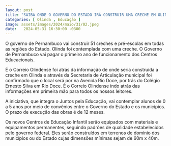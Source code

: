 ```yaml
---
layout: post
title: "SAIBA ONDE O GOVERNO DO ESTADO IRÁ CONSTRUIR UMA CRECHE EM OLINDA"
categories: [ Olinda , Educação ]
image: assets/images/2024/maio/31/02.jpeg
date:   2024-05-31 16:30:00 -0300
---
```

O governo de Pernambuco vai construir 51 creches e pré-escolas em todas as regiões do Estado. Olinda foi contemplada com uma creche. O Governo de Pernambuco vai pagar o primeiro ano de funcionamento dos Centros Educacionais.

É o Correio Olindense foi atrás da informação de onde seria construída a creche em Olinda e através da Secretaria de Articulação municipal foi confirmado que o local será por na Avenida Rio Doce, por trás do Colégio Ernesto Silva em Rio Doce. É o Correio Olindense indo atrás das informações em primeira mão para todos os nossos leitores.

A iniciativa, que integra o Juntos pela Educação, vai contemplar alunos de 0 a 5 anos por meio de convênios entre o Governo do Estado e os municípios. O prazo de execução das obras é de 12 meses.

Os novos Centros de Educação Infantil serão equipados com materiais e equipamentos permanentes, seguindo padrões de qualidade estabelecidos pelo governo federal. Eles serão construídos em terrenos de domínio dos municípios ou do Estado cujas dimensões mínimas sejam de 60m x 40m.
